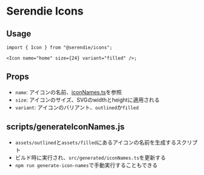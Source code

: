 # Serendie Icons

## Usage

```tsx
import { Icon } from "@serendie/icons";

<Icon name="home" size={24} variant="filled" />;
```

## Props

- `name`: アイコンの名前、[iconNames.ts](./src/generated/iconNames.ts)を参照
- `size`: アイコンのサイズ、SVGのwidthとheightに適用される
- `variant`: アイコンのバリアント、`outlined`か`filled`

## scripts/generateIconNames.js

- `assets/outlined`と`assets/filled`にあるアイコンの名前を生成するスクリプト
- ビルド時に実行され、`src/generated/iconNames.ts`を更新する
- `npm run generate-icon-names`で手動実行することもできる

